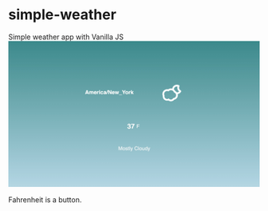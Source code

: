 # simple-weather
Simple weather app with Vanilla JS
![image of screenshot](./screenshot.jpg)


Fahrenheit is a button.